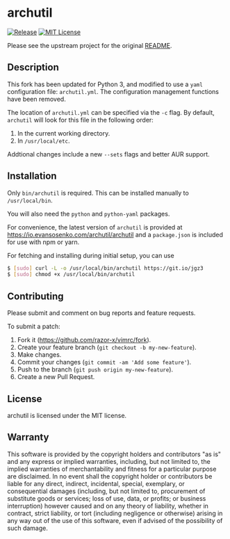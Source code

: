 # archutil

[![Release](https://img.shields.io/github/release/razor-x/archutil.svg)](https://github.com/razor-x/archutil/releases)
[![MIT License](https://img.shields.io/github/license/razor-x/archutil.svg)](./LICENSE.txt)

Please see the upstream project for the original
[README](https://github.com/gsingh93/archutil).

## Description

This fork has been updated for Python 3,
and modified to use a `yaml` configuration file: `archutil.yml`.
The configuration management functions have been removed.

The location of `archutil.yml` can be specified via the `-c` flag.
By default, `archutil` will look for this file in the following order:

1. In the current working directory.
2. In `/usr/local/etc`.

Addtional changes include a new `--sets` flags and better AUR support.

## Installation

Only `bin/archutil` is required.
This can be installed manually to `/usr/local/bin`.

You will also need the `python` and `python-yaml` packages.

For convenience, the latest version of `archutil` is provided at
https://io.evansosenko.com/archutil/archutil
and a `package.json` is included for use with npm or yarn.

For fetching and installing during initial setup, you can use

```bash
$ [sudo] curl -L -o /usr/local/bin/archutil https://git.io/jgz3
$ [sudo] chmod +x /usr/local/bin/archutil
```

## Contributing

Please submit and comment on bug reports and feature requests.

To submit a patch:

1. Fork it (https://github.com/razor-x/vimrc/fork).
2. Create your feature branch (`git checkout -b my-new-feature`).
3. Make changes.
4. Commit your changes (`git commit -am 'Add some feature'`).
5. Push to the branch (`git push origin my-new-feature`).
6. Create a new Pull Request.

## License

archutil is licensed under the MIT license.

## Warranty

This software is provided by the copyright holders and contributors "as is" and
any express or implied warranties, including, but not limited to, the implied
warranties of merchantability and fitness for a particular purpose are
disclaimed. In no event shall the copyright holder or contributors be liable for
any direct, indirect, incidental, special, exemplary, or consequential damages
(including, but not limited to, procurement of substitute goods or services;
loss of use, data, or profits; or business interruption) however caused and on
any theory of liability, whether in contract, strict liability, or tort
(including negligence or otherwise) arising in any way out of the use of this
software, even if advised of the possibility of such damage.

